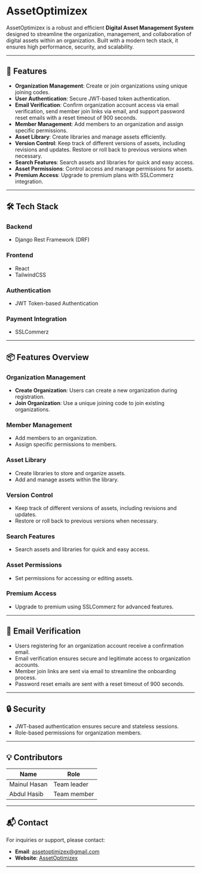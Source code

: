 
# AssetOptimizex

AssetOptimizex is a robust and efficient **Digital Asset Management System** designed to streamline the organization, management, and collaboration of digital assets within an organization. Built with a modern tech stack, it ensures high performance, security, and scalability.

---

## 🌟 Features

- **Organization Management**: Create or join organizations using unique joining codes.
- **User Authentication**: Secure JWT-based token authentication.
- **Email Verification**:  Confirm organization account access via email verification, send member join links via email, and support password reset emails with a reset timeout of 900 seconds.
- **Member Management**: Add members to an organization and assign specific permissions.
- **Asset Library**: Create libraries and manage assets efficiently.
- **Version Control**: Keep track of different versions of assets, including revisions and updates. Restore or roll back to previous versions when necessary.
- **Search Features**: Search assets and libraries for quick and easy access.
- **Asset Permissions**: Control access and manage permissions for assets.
- **Premium Access**: Upgrade to premium plans with SSLCommerz integration.

---

## 🛠️ Tech Stack

### **Backend**
- Django Rest Framework (DRF)

### **Frontend**
- React
- TailwindCSS

### **Authentication**
- JWT Token-based Authentication

### **Payment Integration**
- SSLCommerz

---




## 📦 Features Overview

### **Organization Management**
- **Create Organization**: Users can create a new organization during registration.
- **Join Organization**: Use a unique joining code to join existing organizations.

### **Member Management**
- Add members to an organization.
- Assign specific permissions to members.

### **Asset Library**
- Create libraries to store and organize assets.
- Add and manage assets within the library.

### **Version Control**
- Keep track of different versions of assets, including revisions and updates.
- Restore or roll back to previous versions when necessary.

### **Search Features**
- Search assets and libraries for quick and easy access.

### **Asset Permissions**
- Set permissions for accessing or editing assets.

### **Premium Access**
- Upgrade to premium using SSLCommerz for advanced features.

---

## 📧 Email Verification
- Users registering for an organization account receive a confirmation email.
- Email verification ensures secure and legitimate access to organization accounts.
- Member join links are sent via email to streamline the onboarding process.
- Password reset emails are sent with a reset timeout of 900 seconds.

---

## 🔒 Security
- JWT-based authentication ensures secure and stateless sessions.
- Role-based permissions for organization members.

---


## 💡 Contributors

| Name           | Role           |
|----------------|----------------|
| Mainul Hasan   | Team leader    |
| Abdul Hasib    | Team member    |

---

## 📬 Contact
For inquiries or support, please contact:
- **Email**: assetoptimizex@gmail.com
- **Website**: [AssetOptimizex](https://assetoptimizex.netlify.app/home)

---



